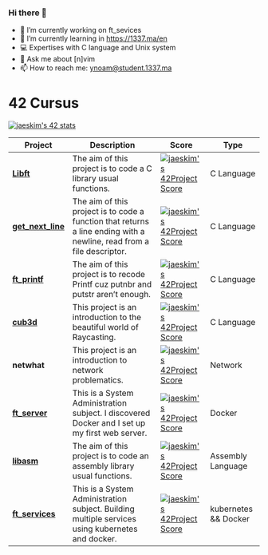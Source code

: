 ### Hi there 👋

- 🔭 I’m currently working on ft_sevices
- 🌱 I’m currently learning in https://1337.ma/en
- 💻 Expertises with C language and Unix system
- 💬 Ask me about [n]vim
- 📫 How to reach me: ynoam@student.1337.ma
# 42 Cursus

[![jaeskim's 42 stats](https://badge42.herokuapp.com/api/stats/ynoam?cursus=42_cursus)](https://github.com/JaeSeoKim/badge42)

Project | Description | Score |  Type |
------------ | ------------- | ------------- | -------------
[**Libft**](https://github.com/yssefnoam/42_cursus/tree/master/libft) | The aim of this project is to code a C library usual functions. | [![jaeskim's 42Project Score](https://badge42.herokuapp.com/api/project/ynoam/Libft)](https://github.com/JaeSeoKim/badge42) | C Language
[**get_next_line**](https://github.com/yssefnoam/42_cursus/tree/master/get_next_line) | The aim of this project is to code a function that returns a line ending with a newline, read from a file descriptor. | [![jaeskim's 42Project Score](https://badge42.herokuapp.com/api/project/ynoam/get_next_line)](https://github.com/JaeSeoKim/badge42) | C Language
[**ft_printf**](https://github.com/yssefnoam/42_cursus/tree/master/ft_printf) | The aim of this project is to recode Printf cuz putnbr and putstr aren’t enough. | [![jaeskim's 42Project Score](https://badge42.herokuapp.com/api/project/ynoam/ft_printf)](https://github.com/JaeSeoKim/badge42) | C Language
[**cub3d**](https://github.com/yssefnoam/cub3D) | This project is an introduction to the beautiful world of Raycasting. | [![jaeskim's 42Project Score](https://badge42.herokuapp.com/api/project/ynoam/cub3d)](https://github.com/JaeSeoKim/badge42) | C Language
**netwhat**| This project is an introduction to network problematics. | [![jaeskim's 42Project Score](https://badge42.herokuapp.com/api/project/ynoam/netwhat)](https://github.com/JaeSeoKim/badge42) | Network
[**ft_server**](https://github.com/yssefnoam/42_cursus/tree/master/Docker) | This is a System Administration subject. I discovered Docker and I set up my first web server. | [![jaeskim's 42Project Score](https://badge42.herokuapp.com/api/project/ynoam/ft_server)](https://github.com/JaeSeoKim/badge42) | Docker
[**libasm**](https://github.com/yssefnoam/libasm) | The aim of this project is to code an assembly library usual functions. | [![jaeskim's 42Project Score](https://badge42.herokuapp.com/api/project/ynoam/libasm)](https://github.com/JaeSeoKim/badge42) | Assembly Language
[**ft_services**](https://github.com/yssefnoam/ft_services) | This is a System Administration subject. Building multiple services using kubernetes and docker. | [![jaeskim's 42Project Score](https://badge42.herokuapp.com/api/project/ynoam/ft_services)](https://github.com/JaeSeoKim/badge42) | kubernetes && Docker
